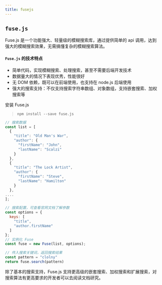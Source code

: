 ```yaml
---
title: fusejs
---
```


## `fuse.js`

Fuse.js 是一个功能强大、轻量级的模糊搜索库，通过提供简单的 api 调用，达到强大的模糊搜索效果，无需搞懂复杂的模糊搜索算法。

#### `Fuse.js` 的技术特点

- 简单代码，实现模糊搜索、处理搜索，甚至不需要后端开发技术
- 数据量大的情况下表现优秀，性能很好
- 无 DOM 依赖，既可以在前端使用，也支持在 node.js 后端使用
- 强大的搜索支持：不仅支持搜索字符串数组、对象数组，支持嵌套搜索、加权搜索等

安装 Fuse.js

> `npm install --save fuse.js`

```js
// 搜索数据
const list = [
  {
    "title": "Old Man's War",
    "author": {
      "firstName": "John",
      "lastName": "Scalzi"
    }
  },
  {
    "title": "The Lock Artist",
    "author": {
      "firstName": "Steve",
      "lastName": "Hamilton"
    }
  },
....
];

// 搜索配置，可查看官网文档了解参数
const options = {
  keys: [
    "title",
    "author.firstName"
  ]
};
// 实例化 Fuse
const fuse = new Fuse(list, options);

// 传入搜索关键词，返回搜索结果
const pattern = "clolny"
return fuse.search(pattern)
```

除了基本的搜索支持，Fuse.js 支持更高级的嵌套搜索、加权搜索和扩展搜索，对搜索算法有更高要求的开发者可以去阅读文档研究。
